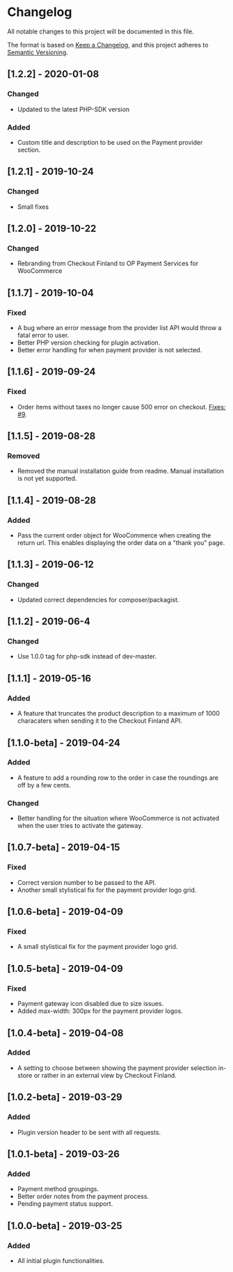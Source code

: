 # Changelog
All notable changes to this project will be documented in this file.

The format is based on [Keep a Changelog](https://keepachangelog.com/en/1.0.0/),
and this project adheres to [Semantic Versioning](https://semver.org/spec/v2.0.0.html).

## [1.2.2] - 2020-01-08

### Changed
- Updated to the latest PHP-SDK version

### Added
- Custom title and description to be used on the Payment provider section.

## [1.2.1] - 2019-10-24

### Changed
- Small fixes

## [1.2.0] - 2019-10-22

### Changed
- Rebranding from Checkout Finland to OP Payment Services for WooCommerce

## [1.1.7] - 2019-10-04

### Fixed
- A bug where an error message from the provider list API would throw a fatal error to user.
- Better PHP version checking for plugin activation.
- Better error handling for when payment provider is not selected.

## [1.1.6] - 2019-09-24

### Fixed

- Order items without taxes no longer cause 500 error on checkout. [Fixes: #9](https://github.com/CheckoutFinland/woocommerce-checkout-finland-gateway/issues/9).

## [1.1.5] - 2019-08-28

### Removed

- Removed the manual installation guide from readme. Manual installation is not yet supported.

## [1.1.4] - 2019-08-28

### Added

- Pass the current order object for WooCommerce when creating the return url. This enables displaying the order data on a "thank you" page.

## [1.1.3] - 2019-06-12

### Changed

- Updated correct dependencies for composer/packagist.

## [1.1.2] - 2019-06-4

### Changed

- Use 1.0.0 tag for php-sdk instead of dev-master.

## [1.1.1] - 2019-05-16

### Added
- A feature that truncates the product description to a maximum of 1000 characaters when sending it to the Checkout Finland API.

## [1.1.0-beta] - 2019-04-24

### Added
- A feature to add a rounding row to the order in case the roundings are off by a few cents.

### Changed
- Better handling for the situation where WooCommerce is not activated when the user tries to activate the gateway.

## [1.0.7-beta] - 2019-04-15

### Fixed
- Correct version number to be passed to the API.
- Another small stylistical fix for the payment provider logo grid.

## [1.0.6-beta] - 2019-04-09

### Fixed
- A small stylistical fix for the payment provider logo grid.

## [1.0.5-beta] - 2019-04-09

### Fixed
- Payment gateway icon disabled due to size issues.
- Added max-width: 300px for the payment provider logos.

## [1.0.4-beta] - 2019-04-08

### Added
- A setting to choose between showing the payment provider selection in-store or rather in an external view by Checkout Finland.

## [1.0.2-beta] - 2019-03-29

### Added
- Plugin version header to be sent with all requests.

## [1.0.1-beta] - 2019-03-26

### Added
- Payment method groupings.
- Better order notes from the payment process.
- Pending payment status support.

## [1.0.0-beta] - 2019-03-25

### Added
- All initial plugin functionalities.
